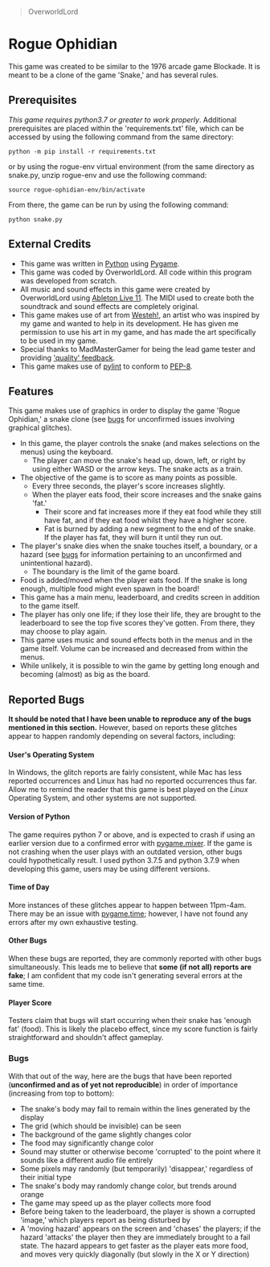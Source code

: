 > OverworldLord

# Rogue Ophidian

This game was created to be similar to the 1976 arcade game Blockade. It is meant to be a clone of the game 'Snake,' and has several rules.
## Prerequisites
*This game requires python3.7 or greater to work properly*. Additional prerequisites are placed within the 'requirements.txt' file, which can be accessed by using the following command from the same directory:
```
python -m pip install -r requirements.txt
```
or by using the rogue-env virtual environment (from the same directory as snake.py, unzip rogue-env and use the following command:
```
source rogue-ophidian-env/bin/activate
```
From there, the game can be run by using the following command:
```
python snake.py
```
## External Credits
 * This game was written in [Python](http://www.python.org) using [Pygame](http://www.pygame.org).
 * This game was coded by OverworldLord. All code within this program was developed from scratch.
 * All music and sound effects in this game were created by OverworldLord using [Ableton Live 11](https://www.ableton.com). The MIDI used to create both the soundtrack and sound effects are completely original.
 * This game makes use of art from [Westeh!](http://www.deviantart.com/twowestex), an artist who was inspired by my game and wanted to help in its development. He has given me permission to use his art in my game, and has made the art specifically to be used in my game.
 * Special thanks to MadMasterGamer for being the lead game tester and providing ['quality' feedback](#reported-bugs).
 * This game makes use of [pylint](https://www.pylint.org/) to conform to [PEP-8](https://www.python.org/dev/peps/pep-0008).

## Features
This game makes use of graphics in order to display the game 'Rogue Ophidian,' a snake clone (see [bugs](#reported-bugs) for unconfirmed issues involving graphical glitches).
 * In this game, the player controls the snake (and makes selections on the menus) using the keyboard.
	 * The player can move the snake's head up, down, left, or right by using either WASD or the arrow keys. The snake acts as a train.
 * The objective of the game is to score as many points as possible.
	 * Every three seconds, the player's score increases slightly.
	 * When the player eats food, their score increases and the snake gains 'fat.'
		 * Their score and fat increases more if they eat food while they still have fat, and if they eat food whilst they have a higher score.
		 * Fat is burned by adding a new segment to the end of the snake. If the player has fat, they will burn it until they run out.
 * The player's snake dies when the snake touches itself, a boundary, or a hazard (see [bugs](#reported-bugs) for information pertaining to an unconfirmed and unintentional hazard).
	* The boundary is the limit of the game board.
* Food is added/moved when the player eats food. If the snake is long enough, multiple food might even spawn in the board!
* This game has a main menu, leaderboard, and credits screen in addition to the game itself.
* The player has only one life; if they lose their life, they are brought to the leaderboard to see the top five scores they've gotten. From there, they may choose to play again.
* This game uses music and sound effects both in the menus and in the game itself. Volume can be increased and decreased from within the menus.
* While unlikely, it is possible to win the game by getting long enough and becoming (almost) as big as the board.


## Reported Bugs
**It should be noted that I have been unable to reproduce any of the bugs mentioned in this section.** However, based on reports these glitches appear to happen randomly depending on several factors, including:

#### User's Operating System
In Windows, the glitch reports are fairly consistent, while Mac has less reported occurrences and Linux has had no reported occurrences thus far. Allow me to remind the reader that this game is best played on the *Linux* Operating System, and other systems are not supported.
#### Version of Python
The game requires python 7 or above, and is expected to crash if using an earlier version due to a confirmed error with [pygame.mixer](http://www.pygame.org/docs/ref/mixer.html). If the game is not crashing when the user plays with an outdated version, other bugs could hypothetically result. I used python 3.7.5 and python 3.7.9 when developing this game, users may be using different versions.
#### Time of Day
More instances of these glitches appear to happen between 11pm-4am. There may be an issue with [pygame.time](http://www.pygame.org/docs/ref/time.html); however, I have not found any errors after my own exhaustive testing.
#### Other Bugs
When these bugs are reported, they are commonly reported with other bugs simultaneously. This leads me to believe that **some (if not all) reports are fake**; I am confident that my code isn't generating several errors at the same time.
#### Player Score
Testers claim that bugs will start occurring when their snake has 'enough fat' (food). This is likely the placebo effect, since my score function is fairly straightforward and shouldn't affect gameplay.

### Bugs
With that out of the way, here are the bugs that have been reported (**unconfirmed and as of yet not reproducible**) in order of importance (increasing from top to bottom):
- The snake's body may fail to remain within the lines generated by the display
- The grid (which should be invisible) can be seen
- The background of the game slightly changes color
- The food may significantly change color
- Sound may stutter or otherwise become 'corrupted' to the point where it sounds like a different audio file entirely
- Some pixels may randomly (but temporarily) 'disappear,' regardless of their initial type
- The snake's body may randomly change color, but trends around orange
- The game may speed up as the player collects more food
- Before being taken to the leaderboard, the player is shown a corrupted 'image,' which players report as being disturbed by
- A 'moving hazard' appears on the screen and 'chases' the players; if the hazard 'attacks' the player then they are immediately brought to a fail state. The hazard appears to get faster as the player eats more food, and moves very quickly diagonally (but slowly in the X or Y direction)

